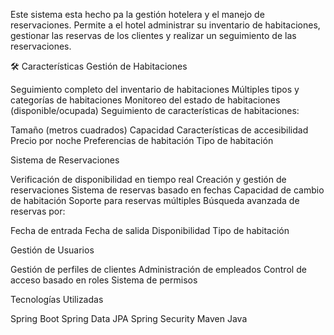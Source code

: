 Este sistema esta hecho pa la gestión hotelera y el manejo de reservaciones. Permite a el hotel administrar su inventario de habitaciones, gestionar las reservas de los clientes y realizar un seguimiento  de las reservaciones.

🛠 Características
Gestión de Habitaciones

Seguimiento completo del inventario de habitaciones
Múltiples tipos y categorías de habitaciones
Monitoreo del estado de habitaciones (disponible/ocupada)
Seguimiento de características de habitaciones:

Tamaño (metros cuadrados)
Capacidad
Características de accesibilidad
Precio por noche
Preferencias de habitación
Tipo de habitación



Sistema de Reservaciones

Verificación de disponibilidad en tiempo real
Creación y gestión de reservaciones
Sistema de reservas basado en fechas
Capacidad de cambio de habitación
Soporte para reservas múltiples
Búsqueda avanzada de reservas por:

Fecha de entrada
Fecha de salida
Disponibilidad
Tipo de habitación

Gestión de Usuarios

Gestión de perfiles de clientes
Administración de empleados
Control de acceso basado en roles
Sistema de permisos


Tecnologías Utilizadas

Spring Boot
Spring Data JPA
Spring Security
Maven
Java